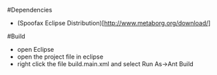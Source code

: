 #Dependencies

- (Spoofax Eclipse Distribution)[http://www.metaborg.org/download/]

#Build
- open Eclipse
- open the project file in eclipse
- right click the file build.main.xml and select Run As->Ant Build
